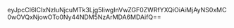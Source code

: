 eyJpcCI6ICIxNzIuNjcuMTk3Ljg5IiwgInVwZGF0ZWRfYXQiOiAiMjAyNS0xMC0wOVQxNjowOTo0Ny44NDM5NzArMDA6MDAifQ==